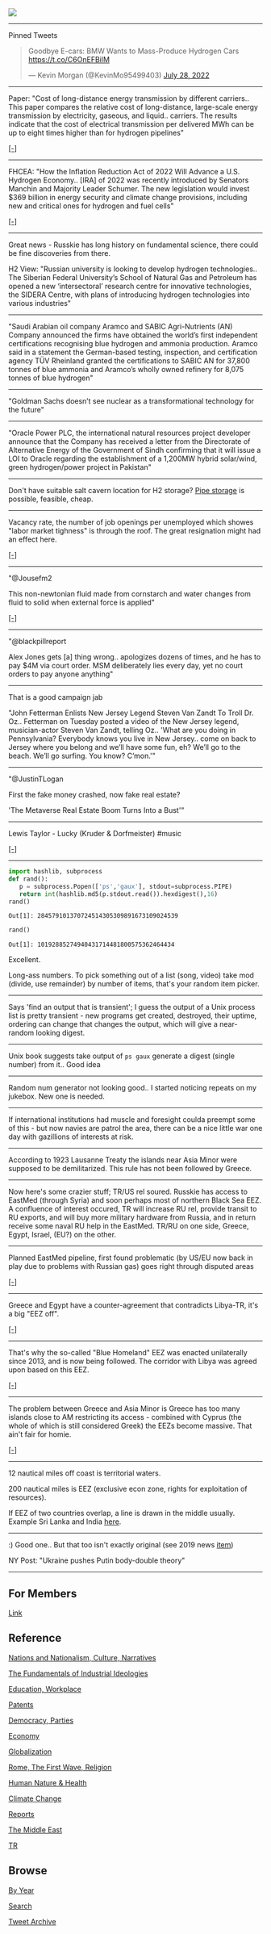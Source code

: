 <img src="https://drive.google.com/uc?export=view&id=1B2wf9R7AMH1d7Vw6e2mucLbIQ5NSjir7"/>

---

Pinned Tweets

<blockquote class="twitter-tweet"><p lang="en" dir="ltr">Goodbye E-cars: BMW Wants to Mass-Produce Hydrogen Cars <a href="https://t.co/C6OnEFBilM">https://t.co/C6OnEFBilM</a></p>&mdash; Kevin Morgan (@KevinMo95499403) <a href="https://twitter.com/KevinMo95499403/status/1552561038775799809?ref_src=twsrc%5Etfw">July 28, 2022</a></blockquote> <script async src="https://platform.twitter.com/widgets.js" charset="utf-8"></script>

---

Paper: "Cost of long-distance energy transmission by different
carriers.. This paper compares the relative cost of long-distance,
large-scale energy transmission by electricity, gaseous, and liquid..
carriers. The results indicate that the cost of electrical
transmission per delivered MWh can be up to eight times higher than
for hydrogen pipelines"

[[-]](https://www.ncbi.nlm.nih.gov/pmc/articles/PMC8661478/)

---

FHCEA: "How the Inflation Reduction Act of 2022 Will Advance a
U.S. Hydrogen Economy.. [IRA] of 2022 was recently introduced by
Senators Manchin and Majority Leader Schumer. The new legislation
would invest $369 billion in energy security and climate change
provisions, including new and critical ones for hydrogen and fuel
cells"

[[-]](https://www.fchea.org/transitions/2022/8/5/how-the-inflation-reduction-act-of-2022-will-advance-a-us-hydrogen-economy)

---

Great news - Russkie has long history on fundamental science, there
could be fine discoveries from there.

H2 View: "Russian university is looking to develop hydrogen
technologies.. The Siberian Federal University’s School of Natural Gas
and Petroleum has opened a new ‘intersectoral’ research centre for
innovative technologies, the SIDERA Centre, with plans of introducing
hydrogen technologies into various industries"

---

"Saudi Arabian oil company Aramco and SABIC Agri-Nutrients (AN)
Company announced the firms have obtained the world’s first
independent certifications recognising blue hydrogen and ammonia
production. Aramco said in a statement the German-based testing,
inspection, and certification agency TÜV Rheinland granted the
certifications to SABIC AN for 37,800 tonnes of blue ammonia and
Aramco’s wholly owned refinery for 8,075 tonnes of blue hydrogen"

---

"Goldman Sachs doesn’t see nuclear as a transformational technology for the future"

---

"Oracle Power PLC, the international natural resources project
developer announce that the Company has received a letter from the
Directorate of Alternative Energy of the Government of Sindh
confirming that it will issue a LOI to Oracle regarding the
establishment of a 1,200MW hybrid solar/wind, green hydrogen/power
project in Pakistan"

---

Don't have suitable salt cavern location for H2 storage? [Pipe storage](2022/02/h2-underground.html#pipe)
is possible, feasible, cheap.

---

Vacancy rate, the number of job openings per unemployed which showes
"labor market tighness" is through the roof. The great resignation
might had an effect here. 

[[-]](2019/05/stats.html#vacrate)

---

"@Jousefm2

This non-newtonian fluid made from cornstarch and water changes from
fluid to solid when external force is applied"

[[-]](https://twitter.com/Jousefm2/status/1555665569050935299)

---

"@blackpillreport

Alex Jones gets [a] thing wrong.. apologizes dozens of times, and he
has to pay $4M via court order. MSM deliberately lies every day, yet
no court orders to pay anyone anything"

---

That is a good campaign jab

"John Fetterman Enlists New Jersey Legend Steven Van Zandt To Troll
Dr. Oz..  Fetterman on Tuesday posted a video of the New Jersey
legend, musician-actor Steven Van Zandt, telling Oz.. 'What are you
doing in Pennsylvania? Everybody knows you live in New Jersey..  come
on back to Jersey where you belong and we’ll have some fun, eh? We’ll
go to the beach. We’ll go surfing. You know?  C’mon.'"

---

"@JustinTLogan

First the fake money crashed, now fake real estate?

'The Metaverse Real Estate Boom Turns Into a Bust'"

---

Lewis Taylor - Lucky (Kruder & Dorfmeister) \#music

[[-]](https://youtu.be/sWkKZZH9Ha4)

---

```python
import hashlib, subprocess
def rand():
   p = subprocess.Popen(['ps','gaux'], stdout=subprocess.PIPE)
   return int(hashlib.md5(p.stdout.read()).hexdigest(),16)
rand()
```

```text
Out[1]: 284579101370724514305309891673109024539
```

```python
rand()
```

```text
Out[1]: 10192885274940431714481800575362464434
```

Excellent.

Long-ass numbers. To pick something out of a list (song, video) take
mod (divide, use remainder) by number of items, that's your random
item picker.

---

Says 'find an output that is transient'; I guess the output of a Unix
process list is pretty transient - new programs get created,
destroyed, their uptime, ordering can change that changes the output,
which will give a near-random looking digest.

---

Unix book suggests take output of `ps gaux` generate a digest (single
number) from it.. Good idea

---

Random num generator not looking good.. I started noticing repeats on
my jukebox. New one is needed.

---

If international institutions had muscle and foresight coulda preempt
some of this - but now navies are patrol the area, there can be a nice
little war one day with gazillions of interests at risk.

---

According to 1923 Lausanne Treaty the islands near Asia Minor were
supposed to be demilitarized. This rule has not been followed by
Greece. 

---

Now here's some crazier stuff; TR/US rel soured. Russkie has access to
EastMed (through Syria) and soon perhaps most of northern Black Sea
EEZ. A confluence of interest occured, TR will increase RU rel,
provide transit to RU exports, and will buy more military hardware
from Russia, and in return receive some naval RU help in the EastMed.
TR/RU on one side, Greece, Egypt, Israel, (EU?) on the other.

---

Planned EastMed pipeline, first found problematic (by US/EU now back
in play due to problems with Russian gas) goes right through
disputed areas

[[-]](https://pbs.twimg.com/media/FZf65PrWQAE8HFX?format=jpg&name=small)

---

Greece and Egypt have a counter-agreement that contradicts Libya-TR,
it's a big "EEZ off". 

[[-]](https://pbs.twimg.com/media/FZf5voIXgAE71Wn?format=png&name=small)

---

That's why the so-called "Blue Homeland" EEZ was enacted unilaterally
since 2013, and is now being followed. The corridor with Libya was
agreed upon based on this EEZ.

[[-]](https://pbs.twimg.com/media/FZf38WYXkAIRz4W?format=png&name=small)

---

The problem between Greece and Asia Minor is Greece has too many
islands close to AM restricting its access - combined with Cyprus
(the whole of which is still considered Greek) the EEZs become massive.
That ain't fair for homie.

[[-]](https://pbs.twimg.com/media/FZf03hiWIAA6tIc?format=jpg&name=small)

---

12 nautical miles off coast is territorial waters.

200 nautical miles is EEZ (exclusive econ zone, rights for
exploitation of resources).

If EEZ of two countries overlap, a line is drawn in the middle
usually. Example Sri Lanka and India [here](https://pbs.twimg.com/media/FZf0YjmXoAYKHEh?format=png&name=small).

---

:) Good one.. But that too isn't exactly original (see 2019 news [item](https://www.dailystar.co.uk/news/latest-news/vladimir-putin-russia-body-double-17083215))

NY Post: "Ukraine pushes Putin body-double theory"

---

## For Members

[Link](https://thirdwave-members.herokuapp.com)

## Reference

[Nations and Nationalism, Culture, Narratives](2013/02/nations-and-nationalism.html)

[The Fundamentals of Industrial Ideologies](2011/04/fundamentals-of-industrial-ideologies.html)

[Education, Workplace](2017/09/education-workplace.html)

[Patents](2018/09/patents.html)

[Democracy, Parties](2016/11/democracy.html)

[Economy](2018/05/economy.html)

[Globalization](2018/09/globalization.html)

[Rome, The First Wave, Religion](2017/12/rome.html)

[Human Nature & Health](2020/07/human-nature.html)

[Climate Change](2018/12/climate.html)

[Reports](2019/05/reports.html)

[The Middle East](2019/07/middleeast.html)

[TR](../tr)

## Browse

[By Year](years.html)

[Search](search.html)

[Tweet Archive](tweets/index.html)
